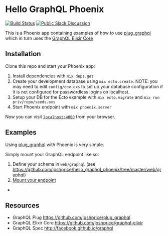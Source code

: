 # Hello GraphQL Phoenix

[![Build Status](https://travis-ci.org/joshprice/hello_graphql_phoenix.svg)](https://travis-ci.org/joshprice/hello_graphql_phoenix)
[![Public Slack Discussion](https://graphql-slack.herokuapp.com/badge.svg)](https://graphql-slack.herokuapp.com/)

This is a Phoenix app containing examples of how to use [plug_graphql](https://github.com/joshprice/plug_graphql) which in turn uses the [GraphQL Elixir Core](https://github.com/joshprice/graphql-elixir)

## Installation

Clone this repo and start your Phoenix app:

  1. Install dependencies with `mix deps.get`
  2. Create your development database using `mix ecto.create`.
     NOTE: you may need to edit `config/dev.exs` to set up your database configuration
     if it is not configured for passwordless logins on localhost.
  3. Setup your DB for the Ecto example with `mix ecto.migrate` and `mix run priv/repo/seeds.exs`
  4. Start Phoenix endpoint with `mix phoenix.server`

Now you can visit [`localhost:4000`](http://localhost:4000) from your browser.

## Examples

Using [plug_graphql](https://github.com/joshprice/plug_graphql) with Phoenix is very simple.

Simply mount your GraphQL endpoint like so:

1. Define your schema in `web/graphql` (see https://github.com/joshprice/hello_graphql_phoenix/tree/master/web/graphql)
2. [Mount your endpoint](https://github.com/joshprice/hello_graphql_phoenix/blob/master/web/router.ex#L22-L26)

-

## Resources

* GraphQL Plug https://github.com/joshprice/plug_graphql
* GraphQL Elixir Core https://github.com/joshprice/graphql-elixir
* GraphQL Spec http://facebook.github.io/graphql
